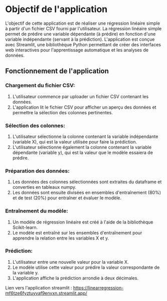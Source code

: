 # Objectif de l'application

L'objectif de cette application est de réaliser une régression linéaire simple à partir d'un fichier CSV fourni par l'utilisateur. La régression linéaire simple permet de prédire une variable dépendante (à prédire) en fonction d'une variable indépendante (servant à la prédiction). L'application est conçue avec Streamlit, une bibliothèque Python permettant de créer des interfaces web interactives pour l'apprentissage automatique et les analyses de données.

## Fonctionnement de l'application

### Chargement du fichier CSV:

1. L'utilisateur commence par uploader un fichier CSV contenant les données.
2. L'application lit le fichier CSV pour afficher un aperçu des données et permettre la sélection des colonnes pertinentes.

### Sélection des colonnes:

1. L'utilisateur sélectionne la colonne contenant la variable indépendante (variable X), qui est la valeur utilisée pour faire la prédiction.
2. L'utilisateur sélectionne également la colonne contenant la variable dépendante (variable y), qui est la valeur que le modèle essaiera de prédire.

### Préparation des données:

1. Les données des colonnes sélectionnées sont extraites du dataframe et converties en tableaux numpy.
2. Les données sont ensuite divisées en ensembles d'entraînement (80%) et de test (20%) pour entraîner et évaluer le modèle.

### Entraînement du modèle:

1. Un modèle de régression linéaire est créé à l'aide de la bibliothèque Scikit-learn.
2. Le modèle est entraîné sur les ensembles d'entraînement pour apprendre la relation entre les variables X et y.

### Prédiction:

1. L'utilisateur entre une nouvelle valeur pour la variable X.
2. Le modèle utilise cette valeur pour prédire la valeur correspondante de la variable y.
3. L'application affiche la prédiction arrondie à deux décimales.

Lien vers l'application streamlit : https://linearregression-mf6tze6fyztuyvaf9envxn.streamlit.app/